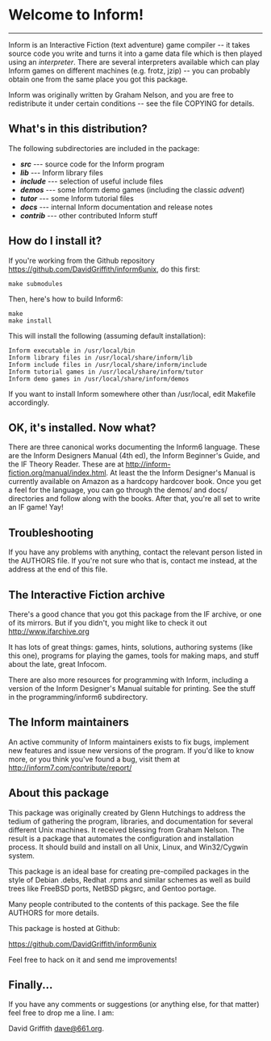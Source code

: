 **Welcome to Inform!**
=======================

---

Inform is an Interactive Fiction (text adventure) game compiler -- it takes
source code you write and turns it into a game data file which is then
played using an *interpreter*.  There are several interpreters available
which can play Inform games on different machines (e.g. frotz, jzip) -- you
can probably obtain one from the same place you got this package.

Inform was originally written by Graham Nelson, and you are free to
redistribute it under certain conditions -- see the file COPYING for
details.

What's in this distribution?
----------------------------

The following subdirectories are included in the package:

- ***src***	--- source code for the Inform program
- ***lib***	--- Inform library files
- ***include***	--- selection of useful include files
- ***demos***	--- some Inform demo games (including the classic *advent*)
- ***tutor***	--- some Inform tutorial files
- ***docs***	--- internal Inform documentation and release notes
- ***contrib***	--- other contributed Inform stuff

How do I install it?
--------------------

If you're working from the Github repository 
https://github.com/DavidGriffith/inform6unix, do this first:

    make submodules

Then, here's how to build Inform6:

    make
    make install

This will install the following (assuming default installation):

    Inform executable in /usr/local/bin
    Inform library files in /usr/local/share/inform/lib
    Inform include files in /usr/local/share/inform/include
    Inform tutorial games in /usr/local/share/inform/tutor
    Inform demo games in /usr/local/share/inform/demos

If you want to install Inform somewhere other than /usr/local, edit 
Makefile accordingly.

OK, it's installed.  Now what?
------------------------------

There are three canonical works documenting the Inform6 language.  These 
are the Inform Designers Manual (4th ed), the Inform Beginner's Guide, 
and the IF Theory Reader.  These are at 
http://inform-fiction.org/manual/index.html.  At least the the Inform 
Designer's Manual is currently available on Amazon as a hardcopy 
hardcover book.  Once you get a feel for the language, you can go 
through the demos/ and docs/ directories and follow along with the 
books. After that, you're all set to write an IF game!  Yay!

Troubleshooting
---------------

If you have any problems with anything, contact the relevant person
listed in the AUTHORS file.  If you're not sure who that is, contact me
instead, at the address at the end of this file.

The Interactive Fiction archive
-------------------------------

There's a good chance that you got this package from the IF archive, or one
of its mirrors.  But if you didn't, you might like to check it out
http://www.ifarchive.org

It has lots of great things: games, hints, solutions, authoring systems
(like this one), programs for playing the games, tools for making maps, and
stuff about the late, great Infocom.

There are also more resources for programming with Inform, including a
version of the Inform Designer's Manual suitable for printing.  See the
stuff in the programming/inform6 subdirectory.

The Inform maintainers
----------------------

An active community of Inform maintainers exists to fix bugs, implement new
features and issue new versions of the program.  If you'd like to know
more, or you think you've found a bug, visit them at 
http://inform7.com/contribute/report/

About this package
------------------

This package was originally created by Glenn Hutchings to address the
tedium of gathering the program, libraries, and documentation for
several different Unix machines.  It received blessing from Graham
Nelson.  The result is a package that automates the configuration and
installation process.  It should build and install on all Unix, Linux,
and Win32/Cygwin system.

This package is an ideal base for creating pre-compiled packages in the
style of Debian .debs, Redhat .rpms and similar schemes as well as build
trees like FreeBSD ports, NetBSD pkgsrc, and Gentoo portage.

Many people contributed to the contents of this package.  See the file
AUTHORS for more details.

This package is hosted at Github:

https://github.com/DavidGriffith/inform6unix

Feel free to hack on it and send me improvements!

Finally...
----------

If you have any comments or suggestions (or anything else, for that matter)
feel free to drop me a line.  I am:

David Griffith <dave@661.org>.
